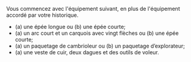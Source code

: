 ﻿---
id: class_cunning_fr.md#Équipement
name: Équipement
---
Vous commencez avec l'équipement suivant, en plus de l'équipement accordé par votre historique.

* (a) une épée longue ou (b) une épée courte;
* (a) un arc court et un carquois avec vingt flèches ou (b) une épée courte;
* (a) un paquetage de cambrioleur ou (b) un paquetage d’explorateur;
* (a) une veste de cuir, deux dagues et des outils de voleur.

